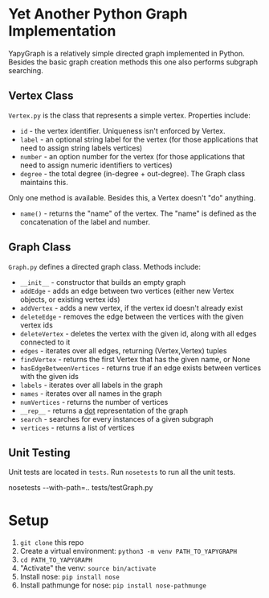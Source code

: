# Yet Another Python Graph Implementation

YapyGraph is a relatively simple directed graph implemented in Python. Besides the basic graph creation methods this one also performs subgraph searching.

## Vertex Class

`Vertex.py` is the class that represents a simple vertex. Properties include: 

* `id` - the vertex identifier. Uniqueness isn't enforced by Vertex.
* `label` - an optional string label for the vertex (for those applications that need to assign string labels vertices)
* `number` - an option number for the vertex (for those applications that need to assign numeric identifiers to vertices)
* `degree` - the total degree (in-degree + out-degree). The Graph class maintains this.

Only one method is available. Besides this, a Vertex doesn't "do" anything.

* `name()` - returns the "name" of the vertex. The "name" is defined as the concatenation of the label and number.

## Graph Class

`Graph.py` defines a directed graph class. Methods include:

* `__init__` - constructor that builds an empty graph
* `addEdge` - adds an edge between two vertices (either new Vertex objects, or existing vertex ids)
* `addVertex` - adds a new vertex, if the vertex id doesn't already exist
* `deleteEdge` - removes the edge between the vertices with the given vertex ids
* `deleteVertex` - deletes the vertex with the given id, along with all edges connected to it
* `edges` - iterates over all edges, returning (Vertex,Vertex) tuples
* `findVertex` - returns the first Vertex that has the given name, or None
* `hasEdgeBetweenVertices` - returns true if an edge exists between vertices with the given ids
* `labels` - iterates over all labels in the graph
* `names` - iterates over all names in the graph
* `numVertices` - returns the number of vertices
* `__rep__` - returns a [dot](http://www.graphviz.org/content/dot-language) representation of the graph
* `search` - searches for every instances of a given subgraph
* `vertices` - returns a list of vertices

## Unit Testing

Unit tests are located in `tests`. Run `nosetests` to run all the unit tests.

nosetests --with-path=.. tests/testGraph.py

# Setup

1. `git clone` this repo
2. Create a virtual environment: `python3 -m venv PATH_TO_YAPYGRAPH`
3. `cd PATH_TO_YAPYGRAPH`
4. "Activate" the venv: `source bin/activate`
5. Install nose: `pip install nose`
6. Install pathmunge for nose: `pip install nose-pathmunge`